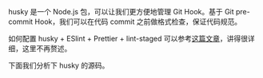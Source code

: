 husky 是一个 Node.js 包，可以让我们更方便地管理 Git Hook。基于 Git pre-commit Hook，我们可以在代码 commit 之前做格式检查，保证代码规范。

如何配置 husky + ESlint + Prettier + lint-staged 可以参考[这篇文章](https://segmentfault.com/a/1190000022497035)，讲得很详细，这里不再赘述。

下面我们分析下 husky 的源码。
